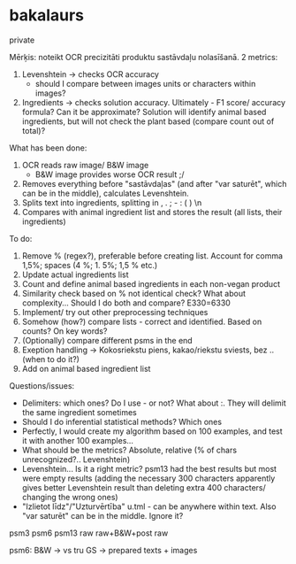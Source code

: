 # bakalaurs
private

Mērķis: noteikt OCR precizitāti produktu sastāvdaļu nolasīšanā. 2 metrics:
1. Levenshtein -> checks OCR accuracy
    - should I compare between images units or characters within images?
2. Ingredients -> checks solution accuracy. Ultimately - F1 score/ accuracy formula?
Can it be approximate? Solution will identify animal based ingredients, but will not check the plant based (compare count out of total)?

What has been done:
1. OCR reads raw image/ B&W image
    - B&W image provides worse OCR result ;/
2. Removes everything before "sastāvdaļas" (and after "var saturēt", which can be in the middle), calculates Levenshtein.
3. Splits text into ingredients, splitting in , . ; - : ( ) \n
4. Compares with animal ingredient list and stores the result (all lists, their ingredients)



To do:
1. Remove % (regex?), preferable before creating list. Account for comma 1,5%; spaces (4 %; 1. 5%; 1,5 % etc.)
2. Update actual ingredients list
3. Count and define animal based ingredients in each non-vegan product
4. Similarity check based on % not identical check? What about complexity... Should I do both and compare? E330=6330
5. Implement/ try out other preprocessing techniques
6. Somehow (how?) compare lists - correct and identified. Based on counts? On key words?
7. (Optionally) compare different psms in the end
8. Exeption handling -> Kokosriekstu piens, kakao/riekstu sviests, bez ..  (when to do it?)
9. Add on animal based ingredient list


Questions/issues:
- Delimiters: which ones? Do I use - or not? What about :. They will delimit the same ingredient sometimes
- Should I do inferential statistical methods? Which ones
- Perfectly, I would create my algorithm based on 100 examples, and test it with another 100 examples...
- What should be the metrics? Absolute, relative (% of chars unrecognized?.. Levenshtein)
- Levenshtein... Is it a right metric? psm13 had the best results but most were empty results (adding the necessary 300 characters apparently gives better Levenshtein result than deleting extra 400 characters/ changing the wrong ones)
- "Izlietot līdz"/"Uzturvērtība" u.tml - can be anywhere within text. Also "var saturēt" can be in the middle. Ignore it?




psm3    psm6            psm13
raw     raw+B&W+post    raw

psm6:
B&W -> vs tru
GS -> prepared texts + images